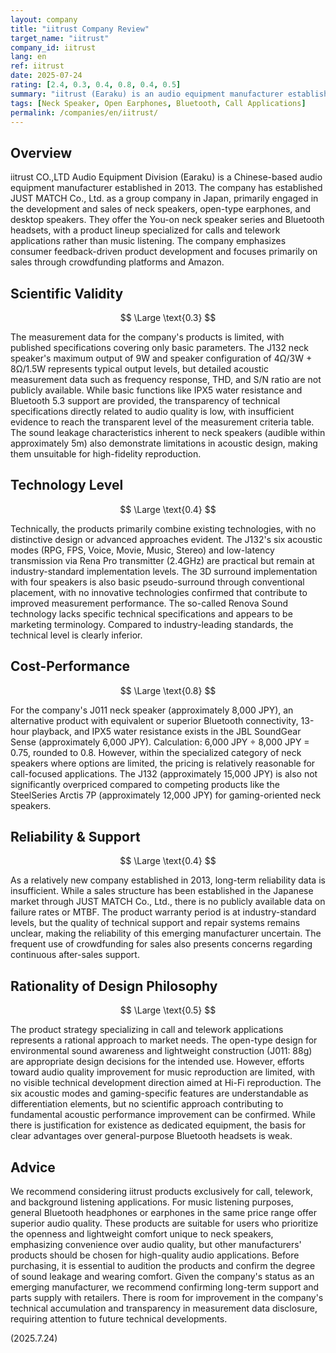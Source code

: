 ```yaml
---
layout: company
title: "iitrust Company Review"
target_name: "iitrust"
company_id: iitrust
lang: en
ref: iitrust
date: 2025-07-24
rating: [2.4, 0.3, 0.4, 0.8, 0.4, 0.5]
summary: "iitrust (Earaku) is an audio equipment manufacturer established in 2013, specializing in neck speakers and open-type earphones. Their You-on series and other products focus on call and telework applications, but their audio quality remains at basic measurement performance levels with technical capabilities below industry average."
tags: [Neck Speaker, Open Earphones, Bluetooth, Call Applications]
permalink: /companies/en/iitrust/
---
```


## Overview

iitrust CO.,LTD Audio Equipment Division (Earaku) is a Chinese-based audio equipment manufacturer established in 2013. The company has established JUST MATCH Co., Ltd. as a group company in Japan, primarily engaged in the development and sales of neck speakers, open-type earphones, and desktop speakers. They offer the You-on neck speaker series and Bluetooth headsets, with a product lineup specialized for calls and telework applications rather than music listening. The company emphasizes consumer feedback-driven product development and focuses primarily on sales through crowdfunding platforms and Amazon.

## Scientific Validity

$$ \Large \text{0.3} $$

The measurement data for the company's products is limited, with published specifications covering only basic parameters. The J132 neck speaker's maximum output of 9W and speaker configuration of 4Ω/3W + 8Ω/1.5W represents typical output levels, but detailed acoustic measurement data such as frequency response, THD, and S/N ratio are not publicly available. While basic functions like IPX5 water resistance and Bluetooth 5.3 support are provided, the transparency of technical specifications directly related to audio quality is low, with insufficient evidence to reach the transparent level of the measurement criteria table. The sound leakage characteristics inherent to neck speakers (audible within approximately 5m) also demonstrate limitations in acoustic design, making them unsuitable for high-fidelity reproduction.

## Technology Level

$$ \Large \text{0.4} $$

Technically, the products primarily combine existing technologies, with no distinctive design or advanced approaches evident. The J132's six acoustic modes (RPG, FPS, Voice, Movie, Music, Stereo) and low-latency transmission via Rena Pro transmitter (2.4GHz) are practical but remain at industry-standard implementation levels. The 3D surround implementation with four speakers is also basic pseudo-surround through conventional placement, with no innovative technologies confirmed that contribute to improved measurement performance. The so-called Renova Sound technology lacks specific technical specifications and appears to be marketing terminology. Compared to industry-leading standards, the technical level is clearly inferior.

## Cost-Performance

$$ \Large \text{0.8} $$

For the company's J011 neck speaker (approximately 8,000 JPY), an alternative product with equivalent or superior Bluetooth connectivity, 13-hour playback, and IPX5 water resistance exists in the JBL SoundGear Sense (approximately 6,000 JPY). Calculation: 6,000 JPY ÷ 8,000 JPY = 0.75, rounded to 0.8. However, within the specialized category of neck speakers where options are limited, the pricing is relatively reasonable for call-focused applications. The J132 (approximately 15,000 JPY) is also not significantly overpriced compared to competing products like the SteelSeries Arctis 7P (approximately 12,000 JPY) for gaming-oriented neck speakers.

## Reliability & Support

$$ \Large \text{0.4} $$

As a relatively new company established in 2013, long-term reliability data is insufficient. While a sales structure has been established in the Japanese market through JUST MATCH Co., Ltd., there is no publicly available data on failure rates or MTBF. The product warranty period is at industry-standard levels, but the quality of technical support and repair systems remains unclear, making the reliability of this emerging manufacturer uncertain. The frequent use of crowdfunding for sales also presents concerns regarding continuous after-sales support.

## Rationality of Design Philosophy

$$ \Large \text{0.5} $$

The product strategy specializing in call and telework applications represents a rational approach to market needs. The open-type design for environmental sound awareness and lightweight construction (J011: 88g) are appropriate design decisions for the intended use. However, efforts toward audio quality improvement for music reproduction are limited, with no visible technical development direction aimed at Hi-Fi reproduction. The six acoustic modes and gaming-specific features are understandable as differentiation elements, but no scientific approach contributing to fundamental acoustic performance improvement can be confirmed. While there is justification for existence as dedicated equipment, the basis for clear advantages over general-purpose Bluetooth headsets is weak.

## Advice

We recommend considering iitrust products exclusively for call, telework, and background listening applications. For music listening purposes, general Bluetooth headphones or earphones in the same price range offer superior audio quality. These products are suitable for users who prioritize the openness and lightweight comfort unique to neck speakers, emphasizing convenience over audio quality, but other manufacturers' products should be chosen for high-quality audio applications. Before purchasing, it is essential to audition the products and confirm the degree of sound leakage and wearing comfort. Given the company's status as an emerging manufacturer, we recommend confirming long-term support and parts supply with retailers. There is room for improvement in the company's technical accumulation and transparency in measurement data disclosure, requiring attention to future technical developments.

(2025.7.24)
